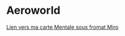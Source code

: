 # Aeroworld

[Lien vers ma carte Mentale sous fromat Miro](https://miro.com/app/board/uXjVIJkCdKI=/)
